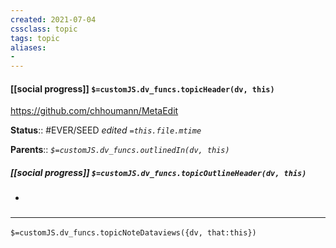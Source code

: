 ```yaml
---
created: 2021-07-04
cssclass: topic
tags: topic
aliases:
- 
---
```


#### [[social progress]] `$=customJS.dv_funcs.topicHeader(dv, this)`
https://github.com/chhoumann/MetaEdit

**Status**:: #EVER/SEED
*edited `=this.file.mtime`*

**Parents**:: 
*`$=customJS.dv_funcs.outlinedIn(dv, this)`*

##### [[social progress]] `$=customJS.dv_funcs.topicOutlineHeader(dv, this)`
- 

### <hr class="dataviews"/>

`$=customJS.dv_funcs.topicNoteDataviews({dv, that:this})`